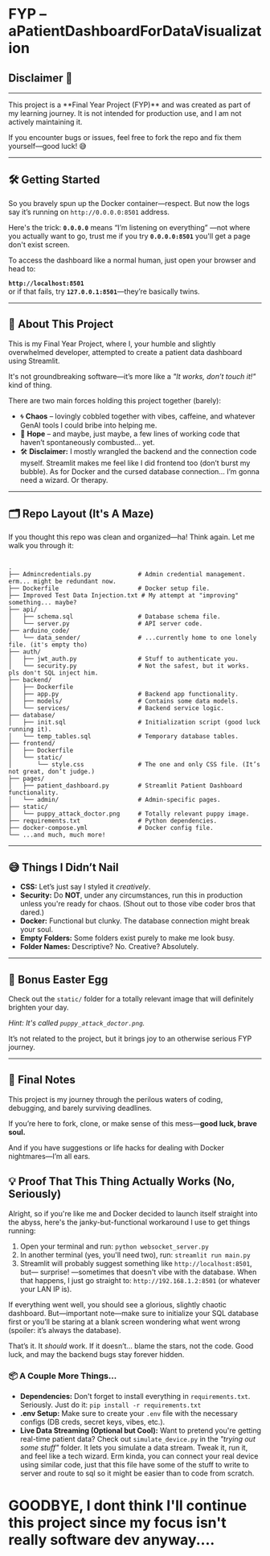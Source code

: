 <h1>FYP – aPatientDashboardForDataVisualization</h1>
<h2>Disclaimer 🚨</h2>
<hr>
<p>
    This project is a **Final Year Project (FYP)** and was created as part of my learning journey. It is not intended for production use, and I am not actively maintaining it.
</p>
<p>
    If you encounter bugs or issues, feel free to fork the repo and fix them yourself—good luck! 😅
</p>
<hr>

<h2>🛠 Getting Started</h2>
<p>
  So you bravely spun up the Docker container—respect. But now the logs say it’s running on <code>http://0.0.0.0:8501</code> address.
</p>
<p>
  Here's the trick: 
  <strong><code>0.0.0.0</code></strong> means “I’m listening on everything” —not where you actually want to go, trust me if you try <strong><code>0.0.0.0:8501</code></strong> you'll get a page don't exist screen.
</p>
<p>
  To access the dashboard like a normal human, just open your browser and head to:
</p>
<p>
  <strong><code>http://localhost:8501</code></strong> <br>
  or if that fails, try <strong><code>127.0.0.1:8501</code></strong>—they’re basically twins.
</p>


<hr>

<h2>📖 About This Project</h2>
<p>
  This is my Final Year Project, where I, your humble and slightly overwhelmed developer, attempted to create a patient data dashboard using Streamlit.
</p>
<p>
  It's not groundbreaking software—it’s more like a <em>"It works, don’t touch it!"</em> kind of thing.
</p>
<p>
  There are two main forces holding this project together (barely):
</p>
<ul>
  <li>🌀 <strong>Chaos</strong> – lovingly cobbled together with vibes, caffeine, and whatever GenAI tools I could bribe into helping me.</li>
  <li>🌈 <strong>Hope</strong> – and maybe, just maybe, a few lines of working code that haven’t spontaneously combusted... yet.</li>
  <li>🛠️ <strong>Disclaimer:</strong> I mostly wrangled the backend and the connection code myself. Streamlit makes me feel like I did frontend too (don’t burst my bubble). As for Docker and the cursed database connection... I’m gonna need a wizard. Or therapy.</li>
</ul>


<hr>

<h2>🗂 Repo Layout (It's A Maze)</h2>
<p>If you thought this repo was clean and organized—ha! Think again. Let me walk you through it:</p>

<pre><code>
.
├── Admincredentials.py             # Admin credential management. erm... might be redundant now.
├── Dockerfile                      # Docker setup file.
├── Improved Test Data Injection.txt # My attempt at "improving" something... maybe?
├── api/
│   ├── schema.sql                  # Database schema file.
│   └── server.py                   # API server code.
├── arduino_code/
│   └── data_sender/                # ...currently home to one lonely file. (it's empty tho)
├── auth/
│   ├── jwt_auth.py                 # Stuff to authenticate you.
│   └── security.py                 # Not the safest, but it works. pls don't SQL inject him.
├── backend/
│   ├── Dockerfile
│   ├── app.py                      # Backend app functionality.
│   ├── models/                     # Contains some data models.
│   └── services/                   # Backend service logic.
├── database/
│   ├── init.sql                    # Initialization script (good luck running it).
│   └── temp_tables.sql             # Temporary database tables.
├── frontend/
│   ├── Dockerfile
│   └── static/
│       └── style.css               # The one and only CSS file. (It’s not great, don’t judge.)
├── pages/
│   ├── patient_dashboard.py        # Streamlit Patient Dashboard functionality.
│   └── admin/                      # Admin-specific pages.
├── static/
│   └── puppy_attack_doctor.png     # Totally relevant puppy image.
├── requirements.txt                # Python dependencies.
├── docker-compose.yml              # Docker config file.
└── ...and much, much more!
</code></pre>

<hr>

<h2>😅 Things I Didn’t Nail</h2>
<ul>
  <li><strong>CSS:</strong> Let’s just say I styled it <em>creatively</em>.</li>
  <li><strong>Security:</strong> Do <strong>NOT</strong>, under any circumstances, run this in production unless you're ready for chaos. (Shout out to those vibe coder bros that dared.)</li>
  <li><strong>Docker:</strong> Functional but clunky. The database connection might break your soul.</li>
  <li><strong>Empty Folders:</strong> Some folders exist purely to make me look busy.</li>
  <li><strong>Folder Names:</strong> Descriptive? No. Creative? Absolutely.</li>
</ul>

<hr>

<h2>🐾 Bonus Easter Egg</h2>
<p>Check out the <code>static/</code> folder for a totally relevant image that will definitely brighten your day.</p>
<p><em>Hint: It's called <code>puppy_attack_doctor.png</code>.</em></p>
<p>It’s not related to the project, but it brings joy to an otherwise serious FYP journey.</p>

<hr>

<h2>🧭 Final Notes</h2>
<p>
  This project is my journey through the perilous waters of coding, debugging, and barely surviving deadlines.
</p>
<p>
  If you’re here to fork, clone, or make sense of this mess—<strong>good luck, brave soul.</strong>
</p>
<p>
  And if you have suggestions or life hacks for dealing with Docker nightmares—I’m all ears.
</p>


<h2>💡 Proof That This Thing Actually Works (No, Seriously)</h2>
<p>
  Alright, so if you're like me and Docker decided to launch itself straight into the abyss, here's the janky-but-functional workaround I use to get things running:
</p>

<ol>
  <li>Open your terminal and run: <code>python websocket_server.py</code></li>
  <li>In another terminal (yes, you'll need two), run: <code>streamlit run main.py</code></li>
  <li>
    Streamlit will probably suggest something like <code>http://localhost:8501</code>, but—
    surprise! —sometimes that doesn't vibe with the database.
    When that happens, I just go straight to: <code>http://192.168.1.2:8501</code> (or whatever your LAN IP is).
  </li>
</ol>

<p>
  If everything went well, you should see a glorious, slightly chaotic dashboard. But—important note—make sure to initialize your SQL database first or you’ll be staring at a blank screen wondering what went wrong (spoiler: it’s always the database).
</p>

<p>
  That’s it. It <em>should</em> work. If it doesn’t… blame the stars, not the code. Good luck, and may the backend bugs stay forever hidden.
</p>
<h3>📦 A Couple More Things...</h3>
<ul>
  <li>
    <strong>Dependencies:</strong> Don't forget to install everything in <code>requirements.txt</code>. Seriously. Just do it: 
    <code>pip install -r requirements.txt</code>
  </li>
  <li>
    <strong>.env Setup:</strong> Make sure to create your <code>.env</code> file with the necessary configs (DB creds, secret keys, vibes, etc.).
  </li>
  <li>
    <strong>Live Data Streaming (Optional but Cool):</strong> 
    Want to pretend you're getting real-time patient data? Check out 
    <code>simulate_device.py</code> in the <em>"trying out some stuff"</em> folder. It lets you simulate a data stream. 
    Tweak it, run it, and feel like a tech wizard. Erm kinda, you can connect your real device using similar code, just that this file have some of the stuff to write to server and route to sql so it might be easier than to code from scratch.
  </li>
</ul>

<p>  
  <h1>GOODBYE, I dont think I'll continue this project since my focus isn't really software dev anyway.... </h1>
</p>
